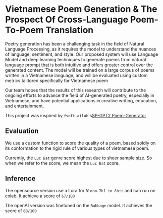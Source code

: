 # Vietnamese Poem Generation & The Prospect Of Cross-Language Poem-To-Poem Translation

Poetry generation has been a challenging task in the field of Natural Language Processing, as it requires
the model to understand the nuances of language, sentiment, and style. Our proposed system will use
Language Model and deep learning techniques to generate poems from natural language prompt that is
both intuitive and offers greater control over the generated content. The model will be trained on a large
corpus of poems written in a Vietnamese language, and will be evaluated using custom metrics tailtored
specifically for Vietnamese poem

Our team hopes that the results of this research will contribute to the ongoing efforts to advance the
field of AI-generated poetry, especially in Vietnamese, and have potential applications in creative writing,
education, and entertainment.

This project was inspired by ```fsoft-ailab```'s[SP-GPT2 Poem-Generator](https://github.com/fsoft-ailab/Poem-Generator)

## Evaluation

We use a custom function to score the quality of a poem, based soldly on its conformation to the rigid rule of various types of vietnamese poem.

Currently, the ```Luc Bat``` genre score highest due to sheer sample size. So when we refer to the score, we mean the ```Luc Bat``` score. 

## Inference

The opensource version use a Lora for ```Bloom-7b1 in 8bit``` and can run on colab. It achieve a score of ```67/100```

The openAI version was finetuned on the ```Babbage``` model. It achieves the score of ```80/100```
